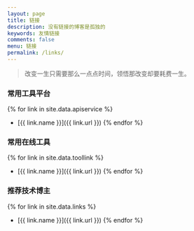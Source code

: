 ```yaml
---
layout: page
title: 链接
description: 没有链接的博客是孤独的
keywords: 友情链接
comments: false
menu: 链接
permalink: /links/
---
```


> 改变一生只需要那么一点点时间，领悟那改变却要耗费一生。

### 常用工具平台

{% for link in site.data.apiservice %}
* [{{ link.name }}]({{ link.url }})
{% endfor %}

### 常用在线工具

{% for link in site.data.toollink %}
* [{{ link.name }}]({{ link.url }})
{% endfor %}

### 推荐技术博主

{% for link in site.data.links %}
* [{{ link.name }}]({{ link.url }})
{% endfor %}

